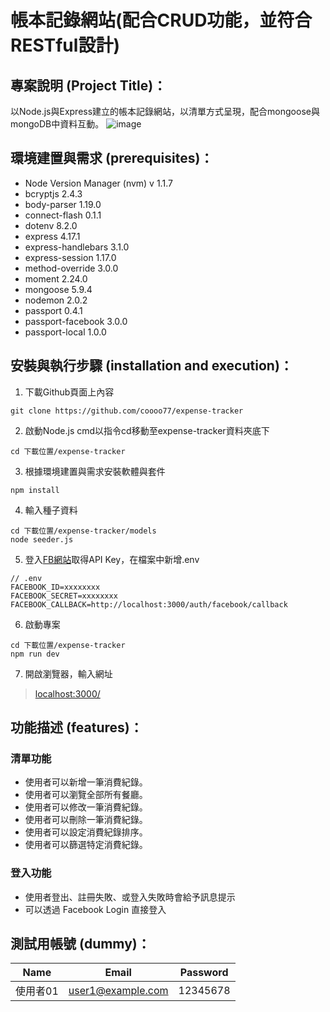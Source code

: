 # 帳本記錄網站(配合CRUD功能，並符合RESTful設計)

## 專案說明 (Project Title)：
以Node.js與Express建立的帳本記錄網站，以清單方式呈現，配合mongoose與mongoDB中資料互動。
![image](https://i.imgur.com/mGbypx9.png)

## 環境建置與需求 (prerequisites)：
* Node Version Manager (nvm) v 1.1.7
* bcryptjs 2.4.3
* body-parser 1.19.0
* connect-flash 0.1.1
* dotenv 8.2.0
* express 4.17.1
* express-handlebars 3.1.0
* express-session 1.17.0
* method-override 3.0.0
* moment 2.24.0
* mongoose 5.9.4
* nodemon 2.0.2
* passport 0.4.1
* passport-facebook 3.0.0
* passport-local 1.0.0

## 安裝與執行步驟 (installation and execution)：
1. 下載Github頁面上內容
```console
git clone https://github.com/coooo77/expense-tracker
```
2. 啟動Node.js cmd以指令cd移動至expense-tracker資料夾底下
```console
cd 下載位置/expense-tracker
```
3. 根據環境建置與需求安裝軟體與套件
```console
npm install
```
4. 輸入種子資料
```console
cd 下載位置/expense-tracker/models
node seeder.js
```

5. 登入[FB網站](https://developers.facebook.com/)取得API Key，在檔案中新增.env
```console
// .env
FACEBOOK_ID=xxxxxxxx
FACEBOOK_SECRET=xxxxxxxx
FACEBOOK_CALLBACK=http://localhost:3000/auth/facebook/callback
```

6. 啟動專案
```console
cd 下載位置/expense-tracker
npm run dev
```
7. 開啟瀏覽器，輸入網址
> [localhost:3000/](https://localhost:3000/)

## 功能描述 (features)：
### 清單功能
* 使用者可以新增一筆消費紀錄。
* 使用者可以瀏覽全部所有餐廳。
* 使用者可以修改一筆消費紀錄。
* 使用者可以刪除一筆消費紀錄。
* 使用者可以設定消費紀錄排序。
* 使用者可以篩選特定消費紀錄。

### 登入功能
* 使用者登出、註冊失敗、或登入失敗時會給予訊息提示
* 可以透過 Facebook Login 直接登入


## 測試用帳號 (dummy)：
|Name      |Email               |Password       |
|:--------:|:------------------:|:-------------:|
|使用者01   |user1@example.com   |12345678       |

